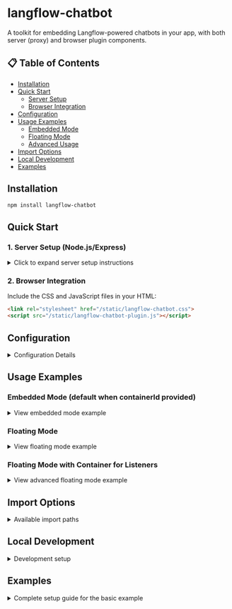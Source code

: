 # langflow-chatbot

A toolkit for embedding Langflow-powered chatbots in your app, with both server (proxy) and browser plugin components.

## 📋 Table of Contents

- [Installation](#installation)
- [Quick Start](#quick-start)
  - [Server Setup](#1-server-setup-nodejsexpress)
  - [Browser Integration](#2-browser-integration)
- [Configuration](#configuration)
- [Usage Examples](#usage-examples)
  - [Embedded Mode](#embedded-mode-default-when-containerid-provided)
  - [Floating Mode](#floating-mode)
  - [Advanced Usage](#floating-mode-with-container-for-listeners)
- [Import Options](#import-options)
- [Local Development](#local-development)
- [Examples](#examples)

## Installation

```bash
npm install langflow-chatbot
```

## Quick Start

### 1. Server Setup (Node.js/Express)

<details>
<summary>Click to expand server setup instructions</summary>

#### Step 1: Environment Variables (Recommended)

Create a `.env` file for Langflow connection settings:

```bash
# .env
LANGFLOW_ENDPOINT_URL=http://localhost:7860
LANGFLOW_API_KEY=your-api-key-here  # Optional: only if your Langflow instance requires keys
```

#### Step 2: Create Configuration File

Create an `app-chatbots.yaml` file in your project root:

```yaml
# app-chatbots.yaml
langflow_connection:
  # These values are used as fallbacks if environment variables are not set
  endpoint_url: "http://localhost:7860"  # Fallback for LANGFLOW_ENDPOINT_URL
  # api_key: ""  # Fallback for LANGFLOW_API_KEY (leave commented if not needed)

profiles:
  - profileId: "my-chatbot"  # Unique identifier for this chatbot profile
    server:
      flowId: "your-flow-id"  # The ID of your Langflow flow
    chatbot:
      floatingWidget:
        useFloating: false  # Set to true for floating widget mode
      labels:
        widgetTitle: "My Chatbot"
        botSender: "Assistant"
        welcomeMessage: "Hello! How can I help you today?"
```

> **Configuration Priority:** Environment variables (`LANGFLOW_ENDPOINT_URL`, `LANGFLOW_API_KEY`) take precedence over YAML values. Use environment variables for sensitive data and deployment-specific settings.

#### Step 3: Server Code

```typescript
import express from 'express';
import { LangflowProxyService } from 'langflow-chatbot';

const app = express();
const proxy = new LangflowProxyService({
  instanceConfigPath: './app-chatbots.yaml',
  proxyApiBasePath: '/api/langflow',
});

app.use(express.json());

// Serve the chatbot plugin and styles
app.use('/static/langflow-chatbot-plugin.js', express.static(
  require.resolve('langflow-chatbot/plugin')
));
app.use('/static/langflow-chatbot.css', express.static(
  require.resolve('langflow-chatbot/styles')
));

// Handle chatbot API requests
app.all('/api/langflow/*', (req, res) => proxy.handleRequest(req, res));

app.listen(3001);
```

</details>

### 2. Browser Integration

Include the CSS and JavaScript files in your HTML:

```html
<link rel="stylesheet" href="/static/langflow-chatbot.css">
<script src="/static/langflow-chatbot-plugin.js"></script>
```

## Configuration

<details>
<summary>Configuration Details</summary>

Chatbot profiles and flow mappings are defined in a YAML file (see `examples/basic/app-chatbots.yaml`).

Langflow connection details (endpoint URL, API key) can be set in the YAML or via environment variables (see `.env.example`).

**Environment variables override YAML for connection details.**

</details>

## Usage Examples

### Embedded Mode (default when containerId provided)

<details>
<summary>View embedded mode example</summary>

```html
<div id="chatbot-container"></div>
<script>
LangflowChatbotPlugin.init({
  containerId: 'chatbot-container',
  profileId: 'your-profile-id',
  proxyApiBasePath: '/api/langflow',
  mode: 'embedded' // optional - defaults to embedded when containerId provided
});
</script>
```

</details>

### Floating Mode

<details>
<summary>View floating mode example</summary>

```html
<script>
LangflowChatbotPlugin.init({
  profileId: 'your-profile-id',
  proxyApiBasePath: '/api/langflow',
  mode: 'floating' // creates a floating chat widget
});
</script>
```

</details>

### Floating Mode with Container for Listeners

<details>
<summary>View advanced floating mode example</summary>

```html
<div id="my-chatbot-container"></div>
<script>
// Create floating chatbot but provide containerId for attaching listeners
const chatbot = await LangflowChatbotPlugin.init({
  containerId: 'my-chatbot-container', // For attaching listeners/custom behavior
  profileId: 'your-profile-id',
  proxyApiBasePath: '/api/langflow',
  mode: 'floating' // Explicitly specify floating mode
});

// Attach listeners to the container
const container = chatbot.getContainerElement();
if (container) {
  container.addEventListener('click', () => console.log('Container clicked!'));
  // Add any other custom behavior...
}
</script>
```

</details>

## Import Options

<details>
<summary>Available import paths</summary>

The package provides several convenient import paths:

```javascript
// Main exports (includes LangflowProxyService and other components)
const { LangflowProxyService } = require('langflow-chatbot');

// Direct access to specific modules
const { LangflowProxyService } = require('langflow-chatbot/langflow-proxy');

// Static assets
const pluginPath = require.resolve('langflow-chatbot/plugin');
const stylesPath = require.resolve('langflow-chatbot/styles');
```

</details>

## Local Development

<details>
<summary>Development setup</summary>

For local testing with `npm link` or `file://` paths, the package will automatically build when installed thanks to the `prepare` script.

</details>

## Examples

<details>
<summary>Complete setup guide for the basic example</summary>

### Prerequisites

#### 1. Set up Langflow

Install and run Langflow if you have not already. See the [Langflow Getting Started](https://docs.langflow.org/get-started-installation) docs.

If you have Langflow running somewhere other than [`http://localhost:7860`](http://localhost:7860), be sure to have that set in either `.env` or
in file `examples/basic/app-chatbots.yaml`.

#### 2. Import the Memory Chatbot Flow

1. Open Langflow in your browser at `http://localhost:7860`
2. Click "New Flow" or the import button
3. Import the flow file: `examples/basic/Memory Chatbot.json`
4. The flow will load with Chat Input → Memory → Prompt → OpenAI → Chat Output components

#### 3. Configure OpenAI API Key

1. In the imported flow, click on the **OpenAI** component
2. In the component settings, find the **"OpenAI API Key"** field
3. Enter your OpenAI API key (get one from [OpenAI's API Key Page](https://platform.openai.com/api-keys))
4. Save the flow

### Running the Example

Once Langflow is set up with the imported flow:

```bash
npm run examples:basic
```

The server will start and display the URL where it's running (Node.js will automatically pick an available port). Look for the console output:

```
Server running at http://127.0.0.1:3000/
```

Open that URL in your browser to see the chatbot integrated into the example page.

### Example Files

- `examples/basic/server.ts` - Complete Express server setup
- `examples/basic/views/partials/chatbot.ejs` - Frontend integration
- `examples/basic/Memory Chatbot.json` - Langflow flow definition
- `examples/basic/app-chatbots.yaml` - Chatbot configuration

</details>
